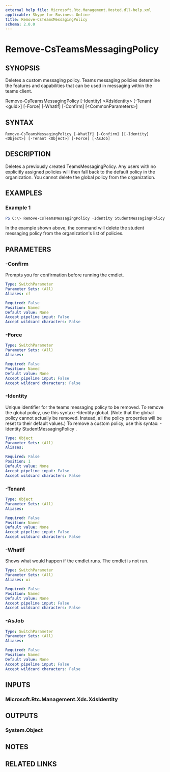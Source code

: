 ```yaml
---
external help file: Microsoft.Rtc.Management.Hosted.dll-help.xml
applicable: Skype for Business Online
title: Remove-CsTeamsMessagingPolicy
schema: 2.0.0
---
```


# Remove-CsTeamsMessagingPolicy

## SYNOPSIS
Deletes a custom messaging policy. Teams messaging policies determine the features and capabilities that can be used in messaging within the teams client. 

Remove-CsTeamsMessagingPolicy \[-Identity\] \<XdsIdentity\> \[-Tenant \<guid\>\] \[-Force\] \[-WhatIf\] \[-Confirm\] \[\<CommonParameters\>\]

## SYNTAX

```
Remove-CsTeamsMessagingPolicy [-WhatIf] [-Confirm] [[-Identity] <Object>] [-Tenant <Object>] [-Force] [-AsJob]
```

## DESCRIPTION
Deletes a previously created TeamsMessagingPolicy.  Any users with no explicitly assigned policies will then fall back to the default policy in the organization.  You cannot delete the global policy from the organization.

## EXAMPLES

### Example 1
```powershell
PS C:\> Remove-CsTeamsMessagingPolicy -Identity StudentMessagingPolicy
```

In the example shown above, the command will delete the student messaging policy from the organization's list of policies.

## PARAMETERS

### -Confirm
Prompts you for confirmation before running the cmdlet.

```yaml
Type: SwitchParameter
Parameter Sets: (All)
Aliases: cf

Required: False
Position: Named
Default value: None
Accept pipeline input: False
Accept wildcard characters: False
```

### -Force

```yaml
Type: SwitchParameter
Parameter Sets: (All)
Aliases:

Required: False
Position: Named
Default value: None
Accept pipeline input: False
Accept wildcard characters: False
```

### -Identity
Unique identifier for the teams messaging policy to be removed. To remove the global policy, use this syntax: -Identity global. (Note that the global policy cannot actually be removed. Instead, all the policy properties will be reset to their default values.) To remove a custom policy, use this syntax: -Identity StudentMessagingPolicy .

```yaml
Type: Object
Parameter Sets: (All)
Aliases:

Required: False
Position: 1
Default value: None
Accept pipeline input: False
Accept wildcard characters: False
```

### -Tenant

```yaml
Type: Object
Parameter Sets: (All)
Aliases:

Required: False
Position: Named
Default value: None
Accept pipeline input: False
Accept wildcard characters: False
```

### -WhatIf
Shows what would happen if the cmdlet runs.
The cmdlet is not run.

```yaml
Type: SwitchParameter
Parameter Sets: (All)
Aliases: wi

Required: False
Position: Named
Default value: None
Accept pipeline input: False
Accept wildcard characters: False
```

### -AsJob

```yaml
Type: SwitchParameter
Parameter Sets: (All)
Aliases:

Required: False
Position: Named
Default value: None
Accept pipeline input: False
Accept wildcard characters: False
```

## INPUTS

### Microsoft.Rtc.Management.Xds.XdsIdentity


## OUTPUTS

### System.Object

## NOTES

## RELATED LINKS

